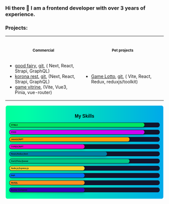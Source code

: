 ### Hi there 👋  I am a frontend developer with over 3 years of experience.

### Projects:

<table>
 <tr>
    <th align="center"><img width="395" height="1"><p><small>Commercial</small></p></th>
    <th align="center"><img width="395" height="1"><p><small>Pet projects</small></p></th>
 </tr>

<tr>
<td>

+ [good fairy](https://xn----7sbbbx0a1amepifh.xn--p1ai/), [git](https://github.com/SergoDrovski/good-fayri_test/tree/1.1), (
  Next, React, Strapi, GraphQL)
+ [korona rest](https://koronatuapse.ru/), [git](https://github.com/SergoDrovski/sait_korona/tree/docker-v1), (Next,
  React, Strapi, GraphQL)
+ [game vitrine](https://mmm.games/?template=vue), (Vite, Vue3, Pinia, vue-router)

</td>
<td>

+ [Game Lotto](https://sergodrovski.github.io/widget-loto/), [git](https://github.com/SergoDrovski/widget-loto/tree/dev), (
  Vite, React, Redux, reduxjs/toolkit)

</td>
</tr>
</table>

<div align="center" >

<img src="skill-bar.png" width="600" height="300">

</div>
